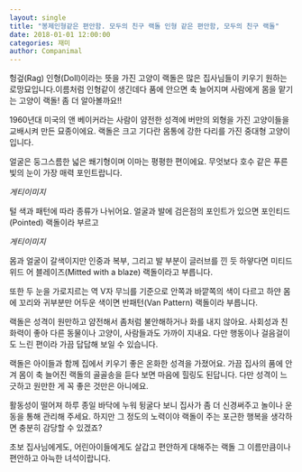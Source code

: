 ```yaml
---
layout: single
title: "봉제인형같은 편안함. 모두의 친구 랙돌 인형 같은 편안함, 모두의 친구 랙돌"
date: 2018-01-01 12:00:00
categories: 재미
author: Companimal
---
```


헝겊(Rag) 인형(Doll)이라는 뜻을 가진 고양이 랙돌은 많은 집사님들이 키우기 원하는 로망묘입니다.이름처럼 인형같이 생긴데다 품에 안으면 축 늘어지며 사람에게 몸을 맡기는 고양이 랙돌! 좀 더 알아볼까요!!

1960년대 미국의 앤 베이커라는 사람이 얌전한 성격에 버만의 외형을 가진 고양이들을 교배시켜 만든 묘종이에요. 랙돌은 크고 기다란 몸통에 강한 다리를 가진 중대형 고양이입니다.

얼굴은 둥그스름한 넓은 쐐기형이며 이마는 평평한 편이에요. 무엇보다 호수 같은 푸른 빛의 눈이 가장 매력 포인트랍니다.

_게티이미지_

털 색과 패턴에 따라 종류가 나뉘어요. 얼굴과 발에 검은점의 포인트가 있으면 포인티드(Pointed) 랙돌이라 부르고

_게티이미지_

몸과 얼굴이 갈색이지만 인중과 복부, 그리고 발 부분이 글러브를 낀 듯 하얗다면 미티드 위드 어 블레이즈(Mitted with a blaze) 랙돌이라고 부릅니다.

또한 두 눈을 가로지르는 역 V자 무늬를 기준으로 안쪽과 바깥쪽의 색이 다르고 하얀 몸에 꼬리와 귀부분만 어두운 색이면 반패턴(Van Pattern) 랙돌이라 부릅니다.

랙돌은 성격이 원만하고 얌전해서 좀처럼 불안해하거나 화를 내지 않아요. 사회성과 친화력이 좋아 다른 동물이나 고양이, 사람들과도 가까이 지내요. 다만 행동이나 걸음걸이도 느린 편이라 가끔 답답해 보일 수 있습니다.

랙돌은 아이들과 함께 집에서 키우기 좋은 온화한 성격을 가졌어요. 가끔 집사의 품에 안겨 몸이 축 늘어진 랙돌의 골골송을 듣다 보면 마음에 힐링도 된답니다. 다만 성격이 느긋하고 원만한 게 꼭 좋은 것만은 아니에요.

활동성이 떨어져 하루 종일 바닥에 누워 뒹굴다 보니 집사가 좀 더 신경써주고 놀이나 운동을 통해 관리해 주세요. 하지만 그 정도의 노력이야 랙돌이 주는 포근한 행복을 생각하면 충분히 감당할 수 있겠죠?

초보 집사님에게도, 어린아이들에게도 살갑고 편안하게 대해주는 랙돌 그 이름만큼이나 편안하고 아늑한 녀석이랍니다.
